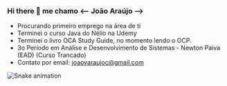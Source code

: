 ### Hi there 👋 me chamo <-- João Araújo -->



-  Procurando primeiro emprego na área de ti
-  Terminei o curso Java do Nélio na Udemy
-  Terminei o livro OCA Study Guide, no momento lendo o OCP.
-  3o Período em Análise e Desenvolvimento de Sistemas - Newton Paiva (EAD) (Curso Trancado)
-  Contato por email: joaovaraujoc@gmail.com


![Snake animation](https://github.com/slkjao/slkjao/blob/output/github-contribution-grid-snake.svg)
